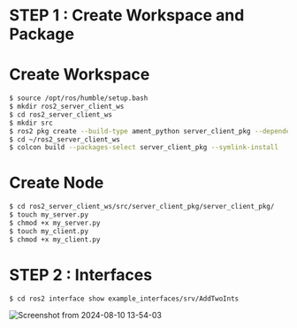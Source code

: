 # STEP 1 : Create Workspace and Package
# Create Workspace
```bash
$ source /opt/ros/humble/setup.bash
$ mkdir ros2_server_client_ws
$ cd ros2_server_client_ws
$ mkdir src
$ ros2 pkg create --build-type ament_python server_client_pkg --dependencies rclpy 
$ cd ~/ros2_server_client_ws
$ colcon build --packages-select server_client_pkg --symlink-install


```
# Create Node
```bash
$ cd ros2_server_client_ws/src/server_client_pkg/server_client_pkg/
$ touch my_server.py
$ chmod +x my_server.py
$ touch my_client.py
$ chmod +x my_client.py

```

# STEP 2 : Interfaces
```bash
$ cd ros2 interface show example_interfaces/srv/AddTwoInts

```
![Screenshot from 2024-08-10 13-54-03](https://github.com/user-attachments/assets/94214e2a-b516-4bff-b5a4-668d1a97ae0b)
